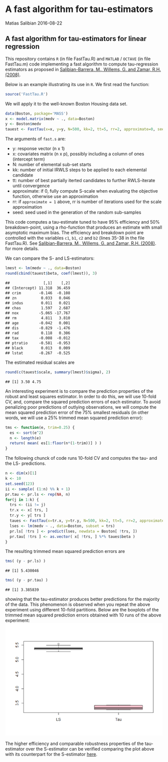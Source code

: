 A fast algorithm for tau-estimators
================
Matias Salibian
2016-08-22

A fast algorithm for tau-estimators for linear regression
---------------------------------------------------------

This repository contains `R` (in file FastTau.R) and `MATLAB` / `OCTAVE` (in file FastTau.m) code implementing a fast algorithm to compute tau-regression estimators as proposed in [Salibian-Barrera, M., Willems, G. and Zamar, R.H. (2008)](http://dx.doi.org/10.1198/106186008X343785).

Below is an example illustrating its use in `R`. We first read the function:

``` r
source('FastTau.R')
```

We will apply it to the well-known Boston Housing data set.

``` r
data(Boston, package='MASS')
x <- model.matrix(medv ~ ., data=Boston)
y <- Boston$medv
tauest <- FastTau(x=x, y=y, N=500, kk=2, tt=5, rr=2, approximate=0, seed=456)
```

The arguments of `fast.s` are:

-   y: response vector (n x 1)
-   x: covariates matrix (n x p), possibly including a column of ones (intercept term)
-   N: number of elemental sub-set starts
-   kk: number of initial IRWLS steps to be applied to each elemental candidate
-   tt: number of best partially iterted candidates to further RWLS-iterate until convergence
-   approximate: if 0, fully compute S-scale when evaluating the objective function, otherwise use an approximation
-   rr: if `approximate = 1` above, rr is number of iterations used for the scale approximation
-   seed: seed used in the generation of the random sub-samples

This code computes a tau-estimate tuned to have 95% efficiency and 50% breakdown-point, using a rho-function that produces an estimate with small asymptotic maximum bias. The efficiency and breakdown point are controlled with the variables `c1`, `b1`, `c2` and `b2` (lines 35-38 in the file FastTau.R). See [Salibian-Barrera, M., Willems, G. and Zamar, R.H. (2008)](http://dx.doi.org/10.1198/106186008X343785). for more details.

We can compare the S- and LS-estimators:

``` r
lmest <- lm(medv ~ ., data=Boston)
round(cbind(tauest$beta, coef(lmest)), 3)
```

    ##               [,1]    [,2]
    ## (Intercept) 11.318  36.459
    ## crim        -0.146  -0.108
    ## zn           0.033   0.046
    ## indus        0.011   0.021
    ## chas         1.597   2.687
    ## nox         -5.065 -17.767
    ## rm           4.811   3.810
    ## age         -0.042   0.001
    ## dis         -0.829  -1.476
    ## rad          0.118   0.306
    ## tax         -0.008  -0.012
    ## ptratio     -0.581  -0.953
    ## black        0.013   0.009
    ## lstat       -0.267  -0.525

The estimated residual scales are

``` r
round(c(tauest$scale, summary(lmest)$sigma), 2)
```

    ## [1] 3.50 4.75

An interesting experiment is to compare the prediction properties of the robust and least squares estimator. In order to do this, we will use 10-fold CV, and, compare the squared prediction errors of each estimator. To avoid penalizing poor predictions of outlying observations, we will compute the mean squared prediction error of the 75% smallest residuals (in other words, we will use a 25% trimmed mean squared prediction error):

``` r
tms <- function(e, trim=0.25) {
  es <- sort(e^2)
  n <- length(e)
  return( mean( es[1:floor(n*(1-trim))] ) )
}
```

The following chunck of code runs 10-fold CV and computes the tau- and the LS- predictions.

``` r
n <- dim(x)[1]
k <- 10
set.seed(123)
ii <- sample( (1:n) %% k + 1)
pr.tau <- pr.ls <- rep(NA, n)
for(j in 1:k) {
  trs <- (ii != j)
  tr.x <- x[ trs, ]
  tr.y <- y[ trs ]
  taues <- FastTau(x=tr.x, y=tr.y, N=500, kk=2, tt=5, rr=2, approximate=0, seed=456)
  lses <- lm(medv ~ ., data=Boston, subset = trs)
  pr.ls[ !trs ] <- predict(lses, newdata = Boston[ !trs, ])
  pr.tau[ !trs ] <- as.vector( x[ !trs, ] %*% taues$beta )
}
```

The resulting trimmed mean squared prediction errors are

``` r
tms( (y - pr.ls) )
```

    ## [1] 5.430046

``` r
tms( (y - pr.tau) )
```

    ## [1] 3.385839

showing that the tau-estimator produces better predictions for the majority of the data. This phenomenon is observed when you repeat the above experiment using different 10-fold partitions. Below are the boxplots of the trimmed mean squared prediction errors obtained with 10 runs of the above experiment: ![](README_files/figure-markdown_github/CV2-1.png)

The higher efficiency and comparable robustness properties of the tau-estimator over the S-estimator can be verified comparing the plot above with its counterpart for the S-estimator [here](https://github.com/msalibian/Fast-S/blob/master/README.md).
